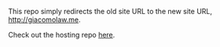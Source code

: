 This repo simply redirects the old site URL to the new site URL, http://giacomolaw.me.

Check out the hosting repo [here](https://github.com/Giacomo-Law/giacomo-law.github.io).
